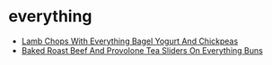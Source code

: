 # everything

 * [Lamb Chops With Everything Bagel Yogurt And Chickpeas](index/l/lamb-chops-with-everything-bagel-yogurt-and-chickpeas-51248810.json)
 * [Baked Roast Beef And Provolone Tea Sliders On Everything Buns](index/b/baked-roast-beef-and-provolone-tea-sliders-on-everything-buns.json)
